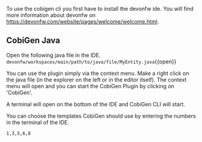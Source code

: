 To use the cobigen cli you first have to install the devonfw ide. You will find more information about devonfw on https://devonfw.com/website/pages/welcome/welcome.html.


## CobiGen Java

Open the following java file in the IDE.
`devonfw/workspaces/main/path/to/java/file/MyEntity.java`{{open}}

You can use the plugin simply via the context menu. Make a right click on the java file (in the explorer on the left or in the editor itself). The context menu will open and you can start the CobiGen Plugin by clicking on 'CobiGen'.

A terminal will open on the bottom of the IDE and CobiGen CLI will start.

You can choose the templates CobiGen should use by entering the numbers in the terminal of the IDE.

`1,3,5,6,8`

